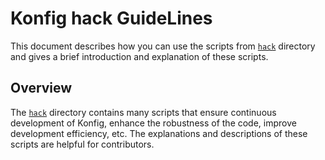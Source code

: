# Konfig hack GuideLines

This document describes how you can use the scripts from [`hack`](.) directory 
and gives a brief introduction and explanation of these scripts. 

## Overview

The [`hack`](.) directory contains many scripts that ensure continuous development of Konfig, 
enhance the robustness of the code, improve development efficiency, etc. 
The explanations and descriptions of these scripts are helpful for contributors. 

